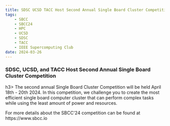 ```yaml
---
title: SDSC UCSD TACC Host Second Annual Single Board Cluster Competition 
tags:
    - SBCC
    - SBCC24
    - HPC
    - UCSD
    - SDSC
    - TACC
    - IEEE Supercomputing Club
date: 2024-03-26
---
```


<h3>SDSC, UCSD, and TACC Host Second Annual Single Board Cluster Competition</h3>h3>
The second annual Single Board Cluster Competition will be held April 18th - 20th 2024.  In this competition, we challenge you to create the most efficient single board computer cluster that can perform complex tasks while using the least amount of power and resources.

<p>
For more details about the SBCC'24 competition can be found at https://www.sbcc.io
</p>

<p>
</p>


